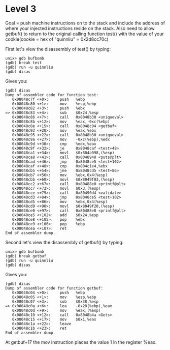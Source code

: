 Level 3
=======
Goal = push machine instructions on to the stack and include the address of where your injected instructions reside on the stack. Also need to allow getbuf() to return to the original calling function test() with the value of your cookie(cookie = hex of "quinnliu" = 0x2d8cc70c)

First let's view the disassembly of test() by typing:
```
unix> gdb bufbomb
(gdb) break test
(gdb) run -u quinnliu
(gdb) disas
```

Gives you:
```
(gdb) disas
Dump of assembler code for function test:
   0x08048c7f <+0>:     push   %ebp
   0x08048c80 <+1>:     mov    %esp,%ebp
   0x08048c82 <+3>:     push   %ebx
=> 0x08048c83 <+4>:     sub    $0x24,%esp
   0x08048c86 <+7>:     call   0x8048b30 <uniqueval>
   0x08048c8b <+12>:    mov    %eax,-0xc(%ebp)
   0x08048c8e <+15>:    call   0x8048c04 <getbuf>
   0x08048c93 <+20>:    mov    %eax,%ebx
   0x08048c95 <+22>:    call   0x8048b30 <uniqueval>
   0x08048c9a <+27>:    mov    -0xc(%ebp),%edx
   0x08048c9d <+30>:    cmp    %edx,%eax
   0x08048c9f <+32>:    je     0x8048caf <test+48>
   0x08048ca1 <+34>:    movl   $0x804a098,(%esp)
   0x08048ca8 <+41>:    call   0x8048940 <puts@plt>
   0x08048cad <+46>:    jmp    0x8048ce5 <test+102>
   0x08048caf <+48>:    cmp    0x804c1e4,%ebx
   0x08048cb5 <+54>:    jne    0x8048cd5 <test+86>
   0x08048cb7 <+56>:    mov    %ebx,0x4(%esp)
   0x08048cbb <+60>:    movl   $0x8049f03,(%esp)
   0x08048cc2 <+67>:    call   0x80488e0 <printf@plt>
   0x08048cc7 <+72>:    movl   $0x3,(%esp)
   0x08048cce <+79>:    call   0x80490d4 <validate>
   0x08048cd3 <+84>:    jmp    0x8048ce5 <test+102>
   0x08048cd5 <+86>:    mov    %ebx,0x4(%esp)
   0x08048cd9 <+90>:    movl   $0x8049f20,(%esp)
   0x08048ce0 <+97>:    call   0x80488e0 <printf@plt>
   0x08048ce5 <+102>:   add    $0x24,%esp
   0x08048ce8 <+105>:   pop    %ebx
   0x08048ce9 <+106>:   pop    %ebp
   0x08048cea <+107>:   ret
End of assembler dump.
```

Second let's view the disassembly of getbuf() by typing:

```
unix> gdb bufbomb
(gdb) break getbuf
(gdb) run -u quinnliu
(gdb) disas
```

Gives you:

```
(gdb) disas
Dump of assembler code for function getbuf:
   0x08048c04 <+0>:     push   %ebp
   0x08048c05 <+1>:     mov    %esp,%ebp
   0x08048c07 <+3>:     sub    $0x38,%esp
=> 0x08048c0a <+6>:     lea    -0x28(%ebp),%eax
   0x08048c0d <+9>:     mov    %eax,(%esp)
   0x08048c10 <+12>:    call   0x8048b4a <Gets>
   0x08048c15 <+17>:    mov    $0x1,%eax
   0x08048c1a <+22>:    leave
   0x08048c1b <+23>:    ret
End of assembler dump.
```

At getbuf+17 the mov instruction places the value 1 in the register %eax. 

